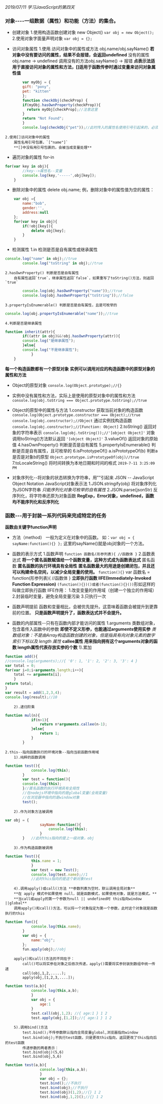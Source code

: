 *2019/07/11 学习JavaScript的第四天*

### 对象----一组数据（属性）和功能（方法）的集合。

* 创建对象
	1.使用构造函数创建对象 new Object()
	```var obj = new Object();```
	2.使用对象字面量声明对象
	```var obj = {};```

* 访问对象属性
	1.使用.访问对象中的属性或方法
		obj.name/obj.sayName()
		**若对象中没有要访问的属性，结果不会报错，会返回undefined**
			没有的属性obj.name -> undefined
			调用没有的方法obj.sayName() -> 报错
		**点表示法适用于直接访问对象的属性和方法，[]适用于函数传参时通过变量来访问对象属性值**
```javascript
		var myObj = {
		gift: "pony",
		pet: "kitten"
		};
		function checkObj(checkProp) {
		if(myObj.hasOwnProperty(checkProp)){
  		  return myObj[checkProp];//注意这里
		}
		return "Not Found";
		}
		console.log(checkObj("pet"));//此时传入的属性名使用引号引起来的，必须使用[]来访问对象的属性值
```
	2.使用[]访问对象中的属性
		属性名用引号包裹，`["name"]`
		**[]中没有用引号包裹的，会被当成变量处理**

* 遍历对象的属性 for-in
```javascript
for(var key in obj){
		//key-->属性名--变量
		console.log(key,'-----',obj[key]);
	}
```

* 删除对象中的属性 delete obj.name;
	例，删除对象中的属性值为空的属性：
```javascript
	var obj ={
		name:"bob",
		gender:'',
		address:null
	};
	for(var key in obj){
		if(!obj[key]){
			delete obj[key];
		}
	}
```

* 检测属性
	1.in 检测是否是自有属性或继承属性
```javascript
console.log("name" in obj);//true
		console.log("toString" in obj);//true
```
	2.hasOwnProperty() 判断是否是自有属性
		自有属性返回`true`，继承属性返回`false`，如果重写了toString()方法，则返回`true`
```javascript
		console.log(obj.hasOwnProperty("name"));//true
		console.log(obj.hasOwnProperty("toString"));//false
```
	3.propertyIsEnumerable() 判断是否是自有属性，且是可枚举的
```javascript
console.log(obj.propertyIsEnumerable("name"));//true
```
	4.判断是否是继承属性
```javascript
function inherit(attr){
		if((attr in obj)&&!obj.hasOwnProperty(attr)){
		console.log("是继承属性");
		}else{
		console.log("不是继承属性");
			}
	}
```

**每一个构造函数都有一个原型对象**
**实例可以调用对应的构造函数中的原型对象的属性和方法**
* Object的原型对象 
	```console.log(Object.prototype);//{}```
* 实例中没有属性和方法，实际上是使用的原型对象中的属性和方法
	```console.log(obj.toString === Object.prototype.toString);//true```
* Object的原型中的属性与方法 
	1.constructor 获取当前对象的构造函数
	```console.log(Object.prototype.constructor === Object);//true```
	```console.log(obj.constructor);//Object```
	通过实例找构造函数
	```console.log(obj.constructor);//[Function: Object]```
	2.toString() 返回对象的字符串表示
		```console.log(obj.toString());//'[object Object]'```
		对象调用toString()方法默认返回 `'[object Object]'`
	3.valueOf() 返回对象的原始值
	4.hasOwnProperty() 判断是否是自有属性
	5.propertyIsEnumerable() 判断是否是自有属性，且可枚举的
	6.isPrototypeOf() 
		a.isPrototypeOf(b) 判断a是否是对象b的原型
		```Object.prototype.isPrototypeOf(obj)//true```
	7.toLocaleString() 将时间转换为本地日期和时间的格式
		```2019-7-11 3:25:09 PM```

* 对象序列化--将对象的状态转换为字符串，用""引起来
	JSON -- JavaScript Object Notation JavaScript对象表示法
	1.JSON.stringify(obj) 将对象序列化为JSON字符串
	*只能序列化对象可枚举的自有属性*
	2.JSON.parse(jsonStr) 反序列化，将字符串还原为对象函数
	**RegExp，Error对象，undefined，函数均不能序列化和反序列化**

### 函数---用于封装一系列代码来完成特定的任务
**函数由关键字function声明**
* 方法（method）
	一般为定义在对象中的函数。
	如：```var obj = {
		sayName:function(){}
	};``` 这里的sayName()就是obj对象的一个方法。

* 函数的表示方式
	1.函数声明
		```function 函数名(形参列表){
			//函数体
		}```
	2.函数表达式
	**将一个匿名函数赋值给一个函数变量，这种方式成为函数表达式**
		匿名函数 **匿名函数的执行环境具有全局性**
		**匿名函数最大的用途是创建闭包，并且还可以构建命名空间，以减少全局变量的使用。**
		```function(){}```
		var 函数名 = function(形参列表){
			//函数体
		}
	**立即执行函数 IIFE(Immediately-Invoked Function Expression)**
	```(function(){})()或者(function(){}())```形如这样的叫做立即执行函数
	IIFE作用：
			1.改变变量的作用域（创建一个独立的作用域）
			2.封装临时变量，避免全局变量污染
			3.只执行一次

* 函数声明提前
	函数和变量相比，会被优先提升。这意味着函数会被提升到更靠前的位置。
	**只是函数声明提升了，函数表达式并不会提升。**

* 函数的内部属性--只有在函数内部才能访问的属性
	1.arguments 类数组对象，包含着传入函数中的参数
	**即使不定义形参，也能通过arguments使用实参**
	*类数组对象：不是由Array构造函数创建的对象，但是指具有向对象元素的数字索引下标以及 length 属性*
		**callee属性 用来指向拥有这个arguments对象的函数
		length属性代表存放实参的个数**
		1).累加
```javascript
function add(){
//console.log(arguments);//{ '0': 1, '1': 2, '2': 3, '3': 4 }
var total = 0;
for(var i=0;i<arguments.length;i++){
	total += arguments[i];
	}
return total;
}
var result = add(1,2,3,4);
console.log(result);//10
```
		2).递归阶乘
```javascript
function mul(n){
			if(n>1){
				return n*arguments.callee(n-1);
			}else{
				return 1;
			}	
		}
```
	2.this--指向函数执行的环境对象--指向当前函数作用域
		1).纯粹的函数调用 
```javascript
function test(){
			console.log(this);
		}
		var test = function(){
		console.log(this);
		}//匿名函数的执行环境具有全局性
		//在nodejs环境中指向的是global变量(全局变量)
		//在浏览器中指向的是window对象
		test();
```
		2).作为对象方法被调用
```javascript
var obj = {
				sayName:function(){
					console.log(this);
				}
		}	//此时this指向的是上一级对象，obj
```
		3).作为构造函数被调用
```javascript
function Test(){
			this.name = 1;
			}
			var test = new Test();
			console.log(test.name);//1
			//此时this指向的是这个新对象test
```
		4).调用apply()或call()方法 **参数列表为空时，默认调用全局对象**
		**在 apply 模式中如果使用 null，就是函数模式，如果使用对象，就是方法模式。**
		**当call或apply的第一个参数为null || undefined时 this指向window ||global**
		调用apply()和call()方法，可以将一个对象指定为第一个参数，此时这个对象就是函数执行的this
```javascript
function fun(){
			console.log(this.name);
		}
		var obj = {
			name:"obj";
		};
		fun.apply(obj);//obj
```
		apply()和call()方法的不同在于：
			call()可以将实参在对象之后依次传递，apply()需要将实参封装到数组中统一传递
			call(obj,1,2,.....);
			apply(obj,[1,2,3,....]);
```javascript
function test(a,b){
			console.log(this,a,b);
			}
			var obj = {
				age:1
			}
			test.call(obj,1,2); //{ age:1 } 1 2
			test.apply(obj,[1,2]);//{ age:1 } 1 2
```
		5).调用bind()方法
			test.bind();不传参数默认指向全局变量global,浏览器指向window
			test.bind(obj);不执行test函数，只是更改this指向，返回更改了this指向后的test函数
			传递参数的两者表示：
			test.bind(obj)(5,6)
			test.bind(obj,5,6)
```javascript
function test(a,b){
				console.log(this,a,b);
				}
				var obj = {};
				test.bind();//不执行
				test.bind(obj);//不执行
				test.bind(obj)(1,2);//{} 1 2
				test.bind(obj,1,2)();//{} 1 2
```



